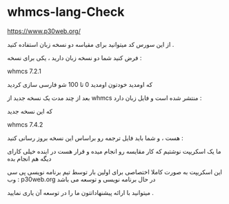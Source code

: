 # whmcs-lang-Check
https://www.p30web.org/

از این سورس کد میتوانید برای مقیاسه دو نسخه زبان استفاده کنید . 

فرض کنید شما دو نسخه زبان دارید ، یکی برای نسخه : 

whmcs 7.2.1

که اومدید خودتون اومدید 0 تا 100 شو فارسی سازی کردید 

بعد از چند مدت یک نسخه جدید از whmcs منتشر شده است و فایل زبان دارد : 

که این نسخه جدید 

whmcs 7.4.2

هست ، و شما باید فایل ترجمه رو براساس این نسخه بروز رسانی کنید : 

ما یک اسکریپت نوشتیم که کار مقایسه رو انجام میده و قرار هست در اینده خیلی کارای دیگه هم انجام بده 

این اسکریپت به صورت کاملا اختصاصی برای اولین بار توسط تیم برنامه نویسی پی سی وب : p30web.org در حال برنامه نویسی و توسعه می باشد 

میتوانید با ارائه پیشنهاداتتون ما را در توسعه آن یاری نمایید . 
